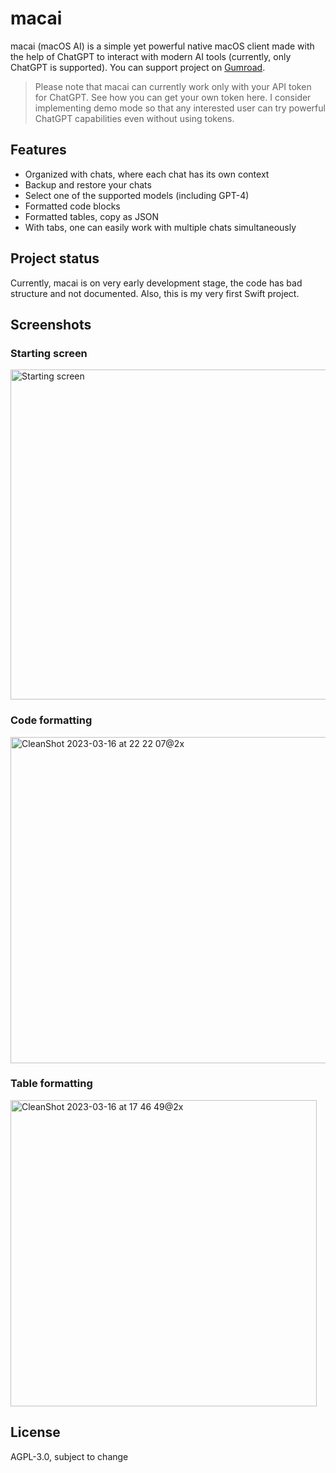 # macai
macai (macOS AI) is a simple yet powerful native macOS client made with the help of ChatGPT to interact with modern AI tools (currently, only ChatGPT is supported). You can support project on [Gumroad](https://renset.gumroad.com/l/macai).

> Please note that macai can currently work only with your API token for ChatGPT. See how you can get your own token here. I consider implementing demo mode so that any interested user can try powerful ChatGPT capabilities even without using tokens.

## Features
- Organized with chats, where each chat has its own context
- Backup and restore your chats
- Select one of the supported models (including GPT-4)
- Formatted code blocks
- Formatted tables, copy as JSON
- With tabs, one can easily work with multiple chats simultaneously

## Project status
Currently, macai is on very early development stage, the code has bad structure and not documented. Also, this is my very first Swift project.

## Screenshots

### Starting screen
<img width="528" alt="Starting screen" src="https://user-images.githubusercontent.com/364877/226735873-0be736b2-088b-463b-b1d6-88353c24ad52.png">

### Code formatting
<img width="522" alt="CleanShot 2023-03-16 at 22 22 07@2x" src="https://user-images.githubusercontent.com/364877/226736010-210729b3-377c-49c6-93ca-f7889d3cecdc.png">

### Table formatting
<img width="490" alt="CleanShot 2023-03-16 at 17 46 49@2x" src="https://user-images.githubusercontent.com/364877/226736119-e9dd3cee-de5a-4928-8128-5376cf920a2b.png">

## License
AGPL-3.0, subject to change

